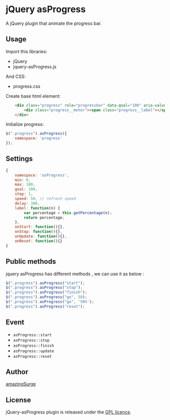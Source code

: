 # jQuery asProgress
A jQuery plugin that animate the progress bar.

## Usage

Import this libraries:
* jQuery
* jquery-asProgress.js

And CSS:
* progress.css 

Create base html element:
```html
    <div class="progress" role="progressbar" data-goal="100" aria-valuemin="0" data-step="2" aria-valuemax="100">
        <div class="progress__meter"><span class="progress__label"></span></div>
    </div>
```

Initialize progress:
```javascript
$(".progress").asProgress({
    namespace: 'progress'
});
```

## Settings

```javascript
{
    namespace: 'asProgress',
    min: 0,
    max: 100,
    goal: 100,
    step: 1,
    speed: 50, // refresh speed
    delay: 300,
    label: function(n) {
        var percentage = this.getPercentage(n);
        return percentage;
    },
    onStart: function(){},
    onStop: function(){},
    onUpdate: function(){},
    onReset: function(){}
}
```

## Public methods

jquery asProgress has different methods , we can use it as below :
```javascript
$(".progress").asProgress("start");
$(".progress").asProgress("stop");
$(".progress").asProgress("finish");
$(".progress").asProgress("go", 50);
$(".progress").asProgress("go", '50%');
$(".progress").asProgress("reset");
```
## Event

* <code>asProgress::start</code>
* <code>asProgress::stop</code>
* <code>asProgress::finish</code>
* <code>asProgress::update</code>
* <code>asProgress::reset</code>

## Author
[amazingSurge](http://amazingSurge.com)

## License
jQuery-asProgress plugin is released under the <a href="https://github.com/amazingSurge/jquery-asProgress/blob/master/LICENCE.GPL" target="_blank">GPL licence</a>.
